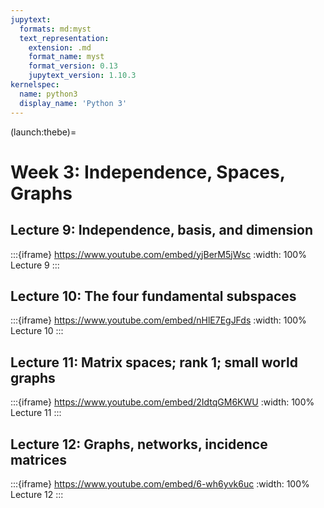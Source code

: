 ```yaml
---
jupytext:
  formats: md:myst
  text_representation:
    extension: .md
    format_name: myst
    format_version: 0.13
    jupytext_version: 1.10.3
kernelspec:
  name: python3
  display_name: 'Python 3'
---
```

(launch:thebe)=
# Week 3: Independence, Spaces, Graphs

## Lecture 9: Independence, basis, and dimension

:::{iframe} https://www.youtube.com/embed/yjBerM5jWsc
:width: 100%
Lecture 9
:::

## Lecture 10: The four fundamental subspaces

:::{iframe} https://www.youtube.com/embed/nHlE7EgJFds
:width: 100%
Lecture 10
:::

## Lecture 11: Matrix spaces; rank 1; small world graphs

:::{iframe} https://www.youtube.com/embed/2IdtqGM6KWU
:width: 100%
Lecture 11
:::

## Lecture 12: Graphs, networks, incidence matrices

:::{iframe} https://www.youtube.com/embed/6-wh6yvk6uc
:width: 100%
Lecture 12
:::